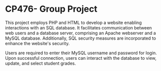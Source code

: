 # **CP476- Group Project**

This project employs PHP and HTML to develop a website enabling interactions with an SQL database. It facilitates communication between web users and a database server, comprising an Apache webserver and a MySQL database. Additionally, SQL security measures are incorporated to enhance the website's security.

Users are required to enter their MySQL username and password for login. Upon successful connection, users can interact with the database to view, update, and select student grades.
